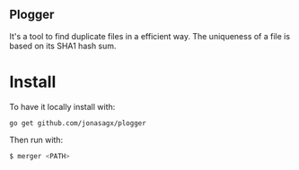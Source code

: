 Plogger
-------

It's a tool to find duplicate files in a efficient way. The uniqueness of a file is based on its SHA1 hash sum.

# Install
To have it locally install with:

`go get github.com/jonasagx/plogger`

Then run with:
```sh
$ merger <PATH>
```
